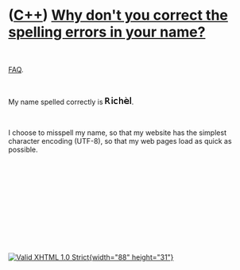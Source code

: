 



 

 

 

 

 

([C++](Cpp.htm)) [Why don't you correct the spelling errors in your name?](CppWhySpellingError.htm)
===================================================================================================

 

[FAQ](CppFaq.htm).

 

My name spelled correctly is ![My name spelled correctly](Richel.png).

 

I choose to misspell my name, so that my website has the simplest
character encoding (UTF-8), so that my web pages load as quick as
possible.

 

 

 

 

 





 

[![Valid XHTML 1.0 Strict](valid-xhtml10.png){width="88"
height="31"}](http://validator.w3.org/check?uri=referer)
